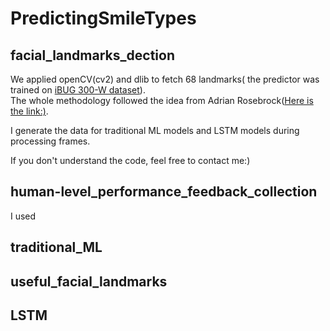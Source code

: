 # PredictingSmileTypes

## facial_landmarks_dection
We applied openCV(cv2) and dlib to fetch 68 landmarks( the predictor was trained on [iBUG 300-W dataset](https://ibug.doc.ic.ac.uk/resources/facial-point-annotations/)).<br>
The whole methodology followed the idea from Adrian Rosebrock([Here is the link:)](https://www.pyimagesearch.com/2017/04/03/facial-landmarks-dlib-opencv-python/).<br>

I generate the data for traditional ML models and LSTM models during processing frames.<br>

If you don't understand the code, feel free to contact me:)

## human-level_performance_feedback_collection
I used 

## traditional_ML


## useful_facial_landmarks


## LSTM
